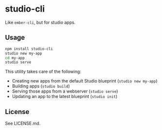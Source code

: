 # studio-cli

Like `ember-cli`, but for studio apps.

## Usage

```sh
npm install studio-cli
studio new my-app
cd my-app
studio serve
```

This utility takes care of the following:
* Creating new apps from the default Studio blueprint (`studio new my-app`)
* Building apps (`studio build`)
* Serving those apps from a webserver (`studio serve`)
* Updating an app to the latest blueprint (`studio init`)

## License

See LICENSE.md.

